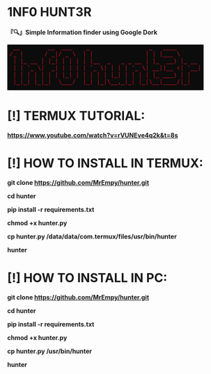 # 1NF0 HUNT3R
**『🔍』Simple Information finder using Google Dork**

![](assets/image-1.png)

# [!] TERMUX TUTORIAL:

**https://www.youtube.com/watch?v=rVUNEve4q2k&t=8s**

# [!] HOW TO INSTALL IN TERMUX:

**git clone https://github.com/MrEmpy/hunter.git**

**cd hunter**

**pip install -r requirements.txt**

**chmod +x hunter.py**

**cp hunter.py /data/data/com.termux/files/usr/bin/hunter**

**hunter**

# [!] HOW TO INSTALL IN PC:

**git clone https://github.com/MrEmpy/hunter.git**

**cd hunter**

**pip install -r requirements.txt**

**chmod +x hunter.py**

**cp hunter.py /usr/bin/hunter**

**hunter**
